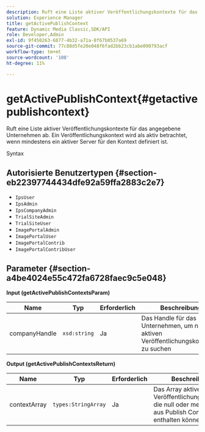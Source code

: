 ```yaml
---
description: Ruft eine Liste aktiver Veröffentlichungskontexte für das angegebene Unternehmen ab. Ein Veröffentlichungskontext wird als aktiv betrachtet, wenn mindestens ein aktiver Server für den Kontext definiert ist.
solution: Experience Manager
title: getActivePublishContext
feature: Dynamic Media Classic,SDK/API
role: Developer,Admin
exl-id: 9f450263-6877-4b32-a71a-8f67b0537a69
source-git-commit: 77c88d5fe20e048f6fad2bb23cb1abe090793acf
workflow-type: tm+mt
source-wordcount: '108'
ht-degree: 11%

---
```


# getActivePublishContext{#getactivepublishcontext}

Ruft eine Liste aktiver Veröffentlichungskontexte für das angegebene Unternehmen ab. Ein Veröffentlichungskontext wird als aktiv betrachtet, wenn mindestens ein aktiver Server für den Kontext definiert ist.

Syntax

## Autorisierte Benutzertypen {#section-eb22397744434dfe92a59ffa2883c2e7}

* `IpsUser`
* `IpsAdmin`
* `IpsCompanyAdmin`
* `TrialSiteAdmin`
* `TrialSiteUser`
* `ImagePortalAdmin`
* `ImagePortalUser`
* `ImagePortalContrib`
* `ImagePortalContribUser`

## Parameter {#section-a4be4024e55c472fa6728faec9c5e048}

**Input (getActivePublishContextsParam)**

| Name | Typ | Erforderlich | Beschreibung |
|---|---|---|---|
| companyHandle | `xsd:string` | Ja | Das Handle für das Unternehmen, um nach aktiven Veröffentlichungskontexten zu suchen |

**Output (getActivePublishContextsReturn)**

| Name | Typ | Erforderlich | Beschreibung |
|---|---|---|---|
| contextArray | `types:StringArray` | Ja | Das Array aktiver Veröffentlichungskontexte, die null oder mehr Werte aus Publish Context enthalten können. |
